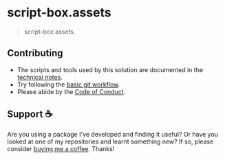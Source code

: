 <!-- PREAMBLE -->

<!-- add preamble -->

<!-- /PREAMBLE -->

# script-box.assets

> script-box assets.

<!-- DEV-NOTES -->

<!-- add dev notes -->

<!-- /DEV-NOTES -->

## Contributing

- The scripts and tools used by this solution are documented in the [technical notes](./__docs__/TECH_NOTES.md).
- Try following the [basic git workflow](https://github.com/script-box/assets/blob/main/common/BASIC_GIT_WORKFLOW.md).
- Please abide by the [Code of Conduct](https://github.com/script-box/assets/blob/main/common/CODE_OF_CONDUCT.md).

## Support ☕

Are you using a package I've developed and finding it useful? Or have you looked at one of my repositories and learnt something new? If so, please consider [buying me a coffee](https://www.buymeacoffee.com/acrobertson). Thanks!
